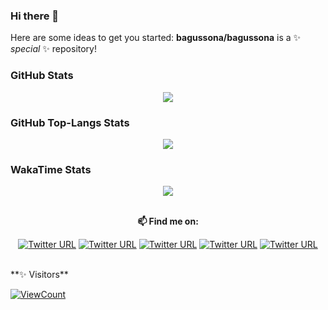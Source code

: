 ### Hi there 👋

Here are some ideas to get you started:
**bagussona/bagussona** is a ✨ _special_ ✨ repository!
<!-- ts `README.md` (this file) appears on your GitHub profile. -->


<!-- - 🔭 I’m currently working on ...
- 🌱 I’m currently learning ...
- 👯 I’m looking to collaborate on ...
- 🤔 I’m looking for help with ...
- 💬 Ask me about EVERYTHING
- 📫 How to reach me: ...
- 😄 Pronouns: ...
- ⚡ Fun fact: ... -->


### GitHub Stats

<div align="center">
<img src="https://github-readme-stats.vercel.app/api?username=bagussona&theme=tokyonight&layout=compact&hide=prs&show_icons=true"/>
</div>

### GitHub Top-Langs Stats

<div align="center">
<img src="https://github-readme-stats.vercel.app/api/top-langs?username=bagussona&theme=tokyonight&layout=compact&show_icons=true"/>
</div>

### WakaTime Stats

<div align="center">
<img src="https://github-readme-stats.vercel.app/api/wakatime?username=@86189ad1-979a-4fbc-a067-abe50bd5f766&theme=tokyonight&layout=compact&show_icons=true&hide=YAML"/>
</div>

<div align="center">
 

  <br>**📫 Find me on:**<br>

[![Twitter URL](https://img.shields.io/twitter/url?label=email&logo=gmail&style=social&url=http%3A%2F%2Fmailto%3Abagussona87%40gmail.com)](mailto:bagussona87@gmail.com)
[![Twitter URL](https://img.shields.io/twitter/url?label=Twitter&logo=Twitter&style=social&url=https%3A%2F%2Ftwitter.com%2Fismlhbb)](https://twitter.com/BagusSona)
[![Twitter URL](https://img.shields.io/twitter/url?label=Facebook&logo=Facebook&style=social&url=https%3A%2F%2Ffacebook.com%2Fismlhbb)](https://facebook.com/bsona1)
[![Twitter URL](https://img.shields.io/twitter/url?label=Instagram&logo=Instagram&style=social&url=https%3A%2F%2Finstagram.com%2Fismlhbb)](https://instagram.com/bagus_sona)
[![Twitter URL](https://img.shields.io/twitter/url?label=Telegram&logo=telegram&style=social&url=https%3A%2F%2Ft.me%2Fismlhbb)](https://t.me/bsona1)

</div>


<div>
 <br>**✨ Visitors**<br>
 
[![ViewCount](https://views.whatilearened.today/views/github/bagussona/ismlhbb.svg?cache=remove)](#)
</div>